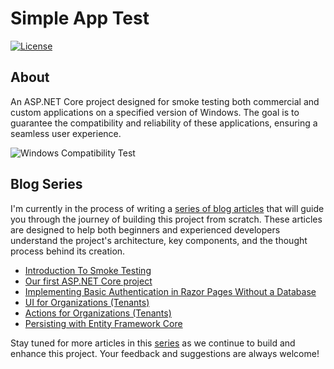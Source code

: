 # Simple App Test
[![License](https://img.shields.io/badge/License-MIT-green.svg)](https://github.com/hancheester/SimpleAppTest/blob/master/LICENSE)

## About
An ASP.NET Core project designed for smoke testing both commercial and custom applications on a specified version of Windows. The goal is to guarantee the compatibility and reliability of these applications, ensuring a seamless user experience.

![Windows Compatibility Test](https://cdn.hashnode.com/res/hashnode/image/upload/v1697379908742/9fb29291-0772-41d3-a91d-02b11aac96fd.png?auto=compress,format&format=webp)

## Blog Series
I'm currently in the process of writing a [series of blog articles](https://codecultivation.com/series/simple-app-test-project) that will guide you through the journey of building this project from scratch. These articles are designed to help both beginners and experienced developers understand the project's architecture, key components, and the thought process behind its creation.

- [Introduction To Smoke Testing](https://codecultivation.com/why-and-what-is-smoke-testing)
- [Our first ASP.NET Core project](https://codecultivation.com/new-aspnet-core-project-for-smoke-test)
- [Implementing Basic Authentication in Razor Pages Without a Database](https://codecultivation.com/implementing-basic-authentication-in-razor-pages-without-a-database)
- [UI for Organizations (Tenants)](https://codecultivation.com/ui-for-organizations-tenants)
- [Actions for Organizations (Tenants)](https://codecultivation.com/actions-for-tenants)
- [Persisting with Entity Framework Core](https://codecultivation.com/persisting-with-entity-framework-core)

Stay tuned for more articles in this [series](https://codecultivation.com/series/simple-app-test-project) as we continue to build and enhance this project. Your feedback and suggestions are always welcome!
